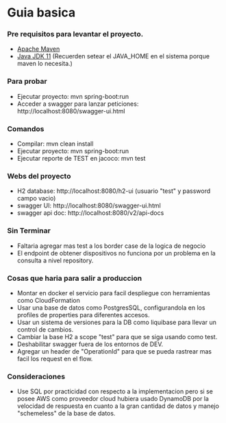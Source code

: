 # Guia basica

### Pre requisitos para levantar el proyecto.
* [Apache Maven](https://maven.apache.org)
* [Java JDK 11](https://www.oracle.com/es/java/technologies/javase/jdk11-archive-downloads.html)
  (Recuerden setear el JAVA_HOME en el sistema porque maven lo necesita.)
  
### Para probar
* Ejecutar proyecto: mvn spring-boot:run
* Acceder a swagger para lanzar peticiones: http://localhost:8080/swagger-ui.html


### Comandos
* Compilar: mvn clean install
* Ejecutar proyecto: mvn spring-boot:run
* Ejecutar reporte de TEST en jacoco: mvn test


### Webs del proyecto
* H2 database: http://localhost:8080/h2-ui (usuario "test" y password campo vacio)
* swagger UI: http://localhost:8080/swagger-ui.html
* swagger api doc: http://localhost:8080/v2/api-docs



### Sin Terminar
* Faltaria agregar mas test a los border case de la logica de negocio
* El endpoint de obtener dispositivos no funciona por un problema en la consulta a nivel repository.


### Cosas que haria para salir a produccion
* Montar en docker el servicio para facil despliegue con herramientas como CloudFormation
* Usar una base de datos como PostgresSQL, configurandola en los profiles de properties para diferentes accesos.
* Usar un sistema de versiones para la DB como liquibase para llevar un control de cambios.
* Cambiar la base H2 a scope "test" para que se siga usando como test.
* Deshabilitar swagger fuera de los entornos de DEV.
* Agregar un header de "OperationId" para que se pueda rastrear mas facil los request en el flow.

### Consideraciones
* Use SQL por practicidad con respecto a la implementacion pero si se posee AWS como proveedor cloud hubiera usado
DynamoDB por la velocidad de respuesta en cuanto a la gran cantidad de datos y manejo "schemeless" de la base de datos.